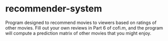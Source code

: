 # recommender-system
Program designed to recommend movies to viewers based on ratings of other movies.
Fill out your own reviews in Part 6 of cofi.m, and the program will compute a prediction matrix of other movies that you might enjoy.
